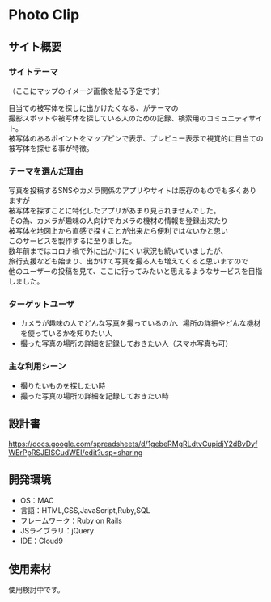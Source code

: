 # Photo Clip

## サイト概要


### サイトテーマ
（ここにマップのイメージ画像を貼る予定です）

目当ての被写体を探しに出かけたくなる、がテーマの<br>
撮影スポットや被写体を探している人のための記録、検索用のコミュニティサイト。<br>
被写体のあるポイントをマップピンで表示、プレビュー表示で視覚的に目当ての被写体を探せる事が特徴。


### テーマを選んだ理由

写真を投稿するSNSやカメラ関係のアプリやサイトは既存のものでも多くありますが<br>
被写体を探すことに特化したアプリがあまり見られませんでした。<br>
その為、カメラが趣味の人向けでカメラの機材の情報を登録出来たり<br>
被写体を地図上から直感で探すことが出来たら便利ではないかと思い<br>
このサービスを製作するに至りました。<br>
数年前まではコロナ禍で外に出かけにくい状況も続いていましたが、<br>
旅行支援なども始まり、出かけて写真を撮る人も増えてくると思いますので<br>
他のユーザーの投稿を見て、ここに行ってみたいと思えるようなサービスを目指しました。


### ターゲットユーザ
- カメラが趣味の人でどんな写真を撮っているのか、場所の詳細やどんな機材を使っているかを知りたい人
- 撮った写真の場所の詳細を記録しておきたい人（スマホ写真も可）

### 主な利用シーン
- 撮りたいものを探したい時
- 撮った写真の場所の詳細を記録しておきたい時

## 設計書
https://docs.google.com/spreadsheets/d/1gebeRMgRLdtvCupidjY2dBvDyfWErPpRSJEISCudWEI/edit?usp=sharing

## 開発環境
- OS：MAC
- 言語：HTML,CSS,JavaScript,Ruby,SQL
- フレームワーク：Ruby on Rails
- JSライブラリ：jQuery
- IDE：Cloud9

## 使用素材
使用検討中です。